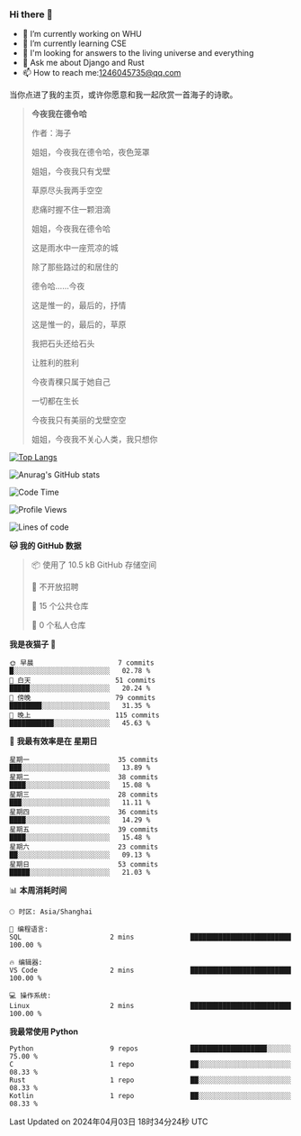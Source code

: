 ### Hi there 👋



- 🔭 I’m currently working on WHU
- 🌱 I’m currently learning CSE
- 🤔 I'm looking for answers to the living universe and everything
- 💬 Ask me about Django and Rust
- 📫 How to reach me:1246045735@qq.com

当你点进了我的主页，或许你愿意和我一起欣赏一首海子的诗歌。

>**今夜我在德令哈**
>
>作者：海子
>
>姐姐，今夜我在德令哈，夜色笼罩
>
>姐姐，今夜我只有戈壁
>
>草原尽头我两手空空
>
>悲痛时握不住一颗泪滴
>
>姐姐，今夜我在德令哈
>
>这是雨水中一座荒凉的城
>
>除了那些路过的和居住的
>
>德令哈......今夜
>
>这是惟一的，最后的，抒情
>
>这是惟一的，最后的，草原
>
>我把石头还给石头
>
>让胜利的胜利
>
>今夜青稞只属于她自己
>
>一切都在生长
>
>今夜我只有美丽的戈壁空空
>
>姐姐，今夜我不关心人类，我只想你



[![Top Langs](https://github-readme-stats.vercel.app/api/top-langs/?username=wisdomgo&theme=onedark)](https://github.com/anuraghazra/github-readme-stats)

![Anurag's GitHub stats](https://github-readme-stats.vercel.app/api?username=wisdomgo&hide=contribs,stars&theme=synthwave)

<!--START_SECTION:waka-->
![Code Time](http://img.shields.io/badge/Code%20Time-135%20hrs%2056%20mins-blue)

![Profile Views](http://img.shields.io/badge/%E4%B8%AA%E4%BA%BA%E8%B5%84%E6%96%99%E8%A7%82%E7%9C%8B%E6%AC%A1%E6%95%B0-29-blue)

![Lines of code](https://img.shields.io/badge/%E4%BB%8E%E3%80%8CHello%20World%E3%80%8D%E8%B5%B7%E6%88%91%E5%B7%B2%E7%BB%8F%E5%86%99%E4%BA%86-45.7%20thousand%20%E8%A1%8C%E4%BB%A3%E7%A0%81-blue)

**🐱 我的 GitHub 数据** 

> 📦  使用了 10.5 kB GitHub 存储空间 
 > 
> 🚫 不开放招聘
 > 
> 📜 15 个公共仓库 
 > 
> 🔑 0 个私人仓库 
 > 
**我是夜猫子 🦉** 

```text
🌞 早晨                     7 commits           █░░░░░░░░░░░░░░░░░░░░░░░░   02.78 % 
🌆 白天                     51 commits          █████░░░░░░░░░░░░░░░░░░░░   20.24 % 
🌃 傍晚                     79 commits          ████████░░░░░░░░░░░░░░░░░   31.35 % 
🌙 晚上                     115 commits         ███████████░░░░░░░░░░░░░░   45.63 % 
```
📅 **我最有效率是在 星期日** 

```text
星期一                      35 commits          ███░░░░░░░░░░░░░░░░░░░░░░   13.89 % 
星期二                      38 commits          ████░░░░░░░░░░░░░░░░░░░░░   15.08 % 
星期三                      28 commits          ███░░░░░░░░░░░░░░░░░░░░░░   11.11 % 
星期四                      36 commits          ████░░░░░░░░░░░░░░░░░░░░░   14.29 % 
星期五                      39 commits          ████░░░░░░░░░░░░░░░░░░░░░   15.48 % 
星期六                      23 commits          ██░░░░░░░░░░░░░░░░░░░░░░░   09.13 % 
星期日                      53 commits          █████░░░░░░░░░░░░░░░░░░░░   21.03 % 
```


📊 **本周消耗时间** 

```text
🕑︎ 时区: Asia/Shanghai

💬 编程语言: 
SQL                      2 mins              █████████████████████████   100.00 % 

🔥 编辑器: 
VS Code                  2 mins              █████████████████████████   100.00 % 

💻 操作系统: 
Linux                    2 mins              █████████████████████████   100.00 % 
```

**我最常使用 Python** 

```text
Python                   9 repos             ███████████████████░░░░░░   75.00 % 
C                        1 repo              ██░░░░░░░░░░░░░░░░░░░░░░░   08.33 % 
Rust                     1 repo              ██░░░░░░░░░░░░░░░░░░░░░░░   08.33 % 
Kotlin                   1 repo              ██░░░░░░░░░░░░░░░░░░░░░░░   08.33 % 
```




 Last Updated on 2024年04月03日 18时34分24秒 UTC
<!--END_SECTION:waka-->
